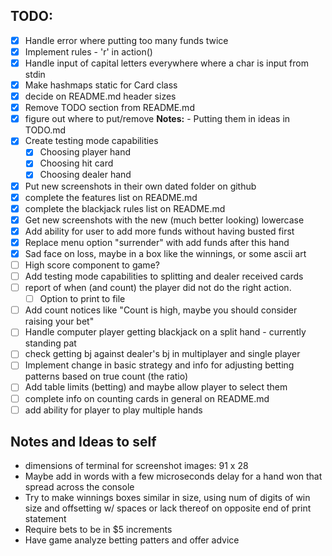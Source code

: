 ## TODO:

- [x] Handle error where putting too many funds twice
- [x] Implement rules - 'r' in action()
- [x] Handle input of capital letters everywhere where a char is input from stdin
- [x] Make hashmaps static for Card class
- [x] decide on README.md header sizes
- [x] Remove TODO section from README.md
- [x] figure out where to put/remove **Notes:** - Putting them in ideas in TODO.md
- [x] Create testing mode capabilities
    - [x] Choosing player hand
    - [x] Choosing hit card
    - [x] Choosing dealer hand
- [x] Put new screenshots in their own dated folder on github 
- [x] complete the features list on README.md
- [x] complete the blackjack rules list on README.md
- [x] Get new screenshots with the new (much better looking) lowercase 
- [x] Add ability for user to add more funds without having busted first
- [x] Replace menu option "surrender" with add funds after this hand
- [x] Sad face on loss, maybe in a box like the winnings, or some ascii art
- [ ] High score component to game? 
- [ ] Add testing mode capabilities to splitting and dealer received cards
- [ ] report of when (and count) the player did not do the right action. 
    - [ ] Option to print to file
- [ ] Add count notices like "Count is high, maybe you should consider raising your bet"
- [ ] Handle computer player getting blackjack on a split hand - currently standing pat
- [ ] check getting bj against dealer's bj in multiplayer and single player
- [ ] Implement change in basic strategy and info for adjusting betting patterns based on true count (the ratio)
- [ ] Add table limits (betting) and maybe allow player to select them
- [ ] complete info on counting cards in general on README.md
- [ ] add ability for player to play multiple hands
    
## Notes and Ideas to self

- dimensions of terminal for screenshot images: 91 x 28
- Maybe add in words with a few microseconds delay for a hand won that spread across the console
- Try to make winnings boxes similar in size, using num of digits of win size and offsetting w/ spaces or lack thereof on opposite end of print statement
- Require bets to be in $5 increments
- Have game analyze betting patters and offer advice